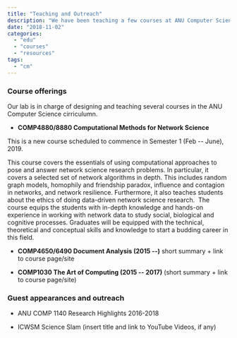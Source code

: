 ```yaml
---
title: "Teaching and Outreach"
description: "We have been teaching a few courses at ANU Computer Science. We also speak to the broader audience in a variety of occasions."
date: "2018-11-02"
categories:
  - "edu"
  - "courses"
  - "resources"
tags:
  - "cm"
---
```


<!--more-->

### Course offerings

Our lab is in charge of designing and teaching several courses in the ANU Computer Science cirriculumn.

* **COMP4880/8880 Computational Methods for Network Science**

This is a new course scheduled to commence in Semester 1 (Feb -- June), 2019.

This course covers the essentials of using computational approaches to pose and answer network science research problems.
In particular, it covers a selected set of network algorithms in depth.
This includes random graph models, homophily and friendship paradox, influence and contagion in networks, and network resilience. Furthermore, it also teaches students about the ethics of doing data-driven network science research. 
The course equips the students with in-depth knowledge and hands-on experience in working with network data to study social, biological and cognitive processes. Graduates will be equipped with the technical, theoretical and conceptual skills and knowledge to start a budding career in this field.

* **COMP4650/6490 Document Analysis (2015 --)**
short summary + link to course page/site

* **COMP1030 The Art of Computing (2015 -- 2017)**
(short summary + link to course page/site)

### Guest appearances and outreach

* ANU COMP 1140 Research Highlights 2016-2018

* ICWSM Science Slam
  (insert title and link to YouTube Videos, if any)
